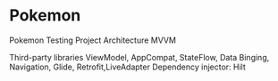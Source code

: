 # Pokemon
Pokemon Testing Project
Architecture
MVVM

Third-party libraries
ViewModel, AppCompat, StateFlow, Data Binging, Navigation, Glide, Retrofit,LiveAdapter
Dependency injector: Hilt
